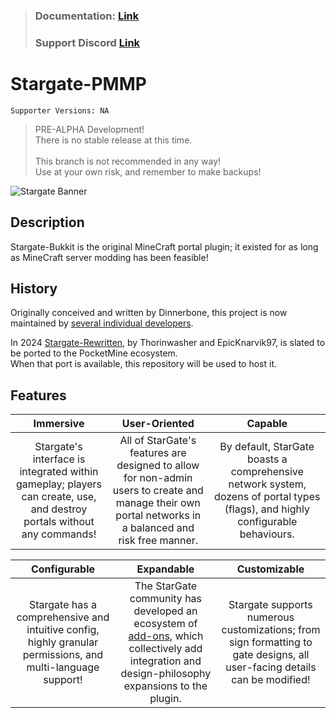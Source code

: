 > ### **Documentation:** __**[Link](https://github.com/stargate-bukkit/Stargate-Bukkit/wiki)**__<br>
> ### **Support Discord** __**[Link](https://discord.gg/mTaHuK6BVa)**__

# Stargate-PMMP
`Supporter Versions: NA`

> PRE-ALPHA Development!<br>
> There is no stable release at this time.<br>
> <br>
> This branch is not recommended in any way!<br>
> Use at your own risk, and remember to make backups!

![Stargate Banner](https://user-images.githubusercontent.com/49039536/146450664-eb39ad55-f5ee-4443-96ee-bb01ed4ee2f2.png)



## Description
Stargate-Bukkit is the original MineCraft portal plugin; it existed for as long as MineCraft server modding has been feasible!

## History
Originally conceived and written by Dinnerbone, this project is now maintained by [several individual developers](https://github.com/stargate-rewritten/Stargate-Sponge/graphs/contributors).

In 2024 [Stargate-Rewritten](https://github.com/stargate-rewritten/Stargate-Bukkit), by Thorinwasher and EpicKnarvik97, is slated to be ported to the PocketMine ecosystem.<br>
When that port is available, this repository will be used to host it.

## Features
**Immersive**|**User-Oriented**|**Capable**
:----------------------------------:|:----------------------------------:|:----------------------------------:
Stargate's interface is integrated within gameplay; players can create, use, and destroy portals without any commands!|All of StarGate's features are designed to allow for non-admin users to create and manage their own portal networks in a balanced and risk free manner.|By default, StarGate boasts a comprehensive network system, dozens of portal types (flags), and highly configurable behaviours.

**Configurable**|**Expandable**|**Customizable**
:----------------------------------:|:----------------------------------:|:----------------------------------:
Stargate has a comprehensive and intuitive config, highly granular permissions, and multi-language support!|The StarGate community has developed an ecosystem of [add-ons](https://github.com/search?q=topic%3Aaddon+org%3Astargate-bukkit+fork%3Atrue), which collectively add integration and design-philosophy expansions to the plugin.|Stargate supports numerous customizations; from sign formatting to gate designs, all user-facing details can be modified!

